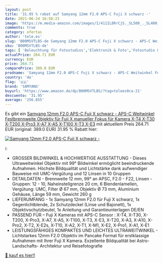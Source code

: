 ```yaml
---
layout: post
title: '31.95 % rabat auf Samyang 12mm F2.0 APS-C Fuji X schwarz -'
date: 2021-06-24 16:58:23
image: 'https://m.media-amazon.com/images/I/411IL8RrCjS._SL500_._SL400_.jpg'
comments: true
category: ofertas
author: 'tole.es'
slug: 'B00MSVTLBS-de Samyang 12mm F2.0 APS-C Fuji X schwarz - APS-C Weitwinkel...'
sku: 'B00MSVTLBS-de'
tags: [ 'Beleuchtung für Fotostudios','Elektronik & Foto','Fotostudio & Beleuchtung','Kamera & Foto','Kamera- & Fotozubehör','Kamera-Objektive','Objektive','Objektive für Systemkameras','samyang', ]
actualPrice: 264.71 EUR
currency: EUR
price: 264.71
comparePrice: 389.0 EUR
prodname: 'Samyang 12mm F2.0 APS-C Fuji X schwarz - APS-C Weitwinkel Festbrennweite Objektiv für Fuji X  manueller Fokus  für Kamera X-T4  X-T30  X-T200  X-Pro3  X-A7  X-A5  X-T100  X-T3  X-E3'
country: 'de'
flag: '🇩🇪'
brand: 'SAMYANG'
buyurl: 'https://www.amazon.de/dp/B00MSVTLBS/?tag=tolees0ca-21'
descuento: '31.95'
average: '256.855'
---
```


Es gibt ein [Samyang 12mm F2.0 APS-C Fuji X schwarz - APS-C Weitwinkel Festbrennweite Objektiv für Fuji X  manueller Fokus  für Kamera X-T4  X-T30  X-T200  X-Pro3  X-A7  X-A5  X-T100  X-T3  X-E3](https://www.amazon.de/dp/B00MSVTLBS/?tag=tolees0ca-21) mit aktuellem Preis 264.71 EUR (original: 389.0 EUR) 31.95 % Rabatt hier:

[![Samyang 12mm F2.0 APS-C Fuji X schwarz -](https://m.media-amazon.com/images/I/411IL8RrCjS._SL500_._SL400_.jpg)](https://www.amazon.de/dp/B00MSVTLBS/?tag=tolees0ca-21)

ℹ️:

- GROSSER BILDWINKEL & HOCHWERTIGE AUSSTATTUNG - Dieses Ultraweitwinkel Objektiv mit 99° Bildwinkel ermöglicht beeindruckende Aufnahmen. Höchste Bildqualität und Lichtstärke dank aufwendiger Bauweise mit UMC-Vergütung und 12 Linsen in 10 Gruppen
- DETAILDATEN - Brennweite 12 mm, 99° an APSC, F2.0 - F22, Linsen - Gruppen: 12 - 10, Naheinstellgrenze 20 cm, 6 Blendenlamellen, Vergütung: UMC, Filter Ø 67 mm, Objektiv Ø 73 mm, Aluminium Gehäuse, Länge 59 mm, Gewicht 260 g
- LIEFERUMFANG - 1x Samyang 12mm F2.0 für Fuji X schwarz, 1x Gegenlichtblende, 2x Schutzdeckel (Linse und Bajonett), 1x Objektivschutzbeutel, 1x Anleitung und Garantieunterlagen DE/EN
- PASSEND FÜR – Fuji X Kameras mit APS-C Sensor : X-T4, X-T30, X-T200, X-Pro3, X-A7, X-A5, X-T100, X-T3, X-E3, X-T20, X-A3, X-A10, X-Pro2, X-T2, X-E2s, X-T10, X-A2, X-T1, X-M1, X-E2, X-Pro1, X-A1, X-E1
- LEISTUNGSFÄHIGES KOMPAKTES UND LEICHTES ULTRAWEITWINKEL - Lichtstarkes 12mm F2.0 Objektiv im Pancake Format für erstklassige Aufnahmen mit Ihrer Fuji X Kamera. Exzellente Bildqualität bei Astro- Landschafts- Architektur und Reisefotografie

[🛒 kauf es hier!!](https://www.amazon.de/dp/B00MSVTLBS/?tag=tolees0ca-21)
